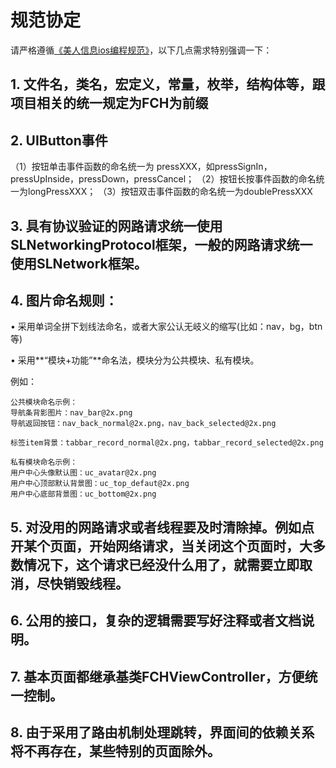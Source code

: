 # 规范协定

请严格遵循[《美人信息ios编程规范》](http://gitlab.poco.cn/BeautyProject/PublicDocument/blob/master/美人信息%20ios编码规范.markdown)，以下几点需求特别强调一下：

## 1. 文件名，类名，宏定义，常量，枚举，结构体等，跟项目相关的统一规定为FCH为前缀

## 2. UIButton事件
（1）按钮单击事件函数的命名统一为 pressXXX，如pressSignIn，pressUpInside，pressDown，pressCancel；
（2）按钮长按事件函数的命名统一为longPressXXX；
（3）按钮双击事件函数的命名统一为doublePressXXX

## 3. 具有协议验证的网路请求统一使用SLNetworkingProtocol框架，一般的网路请求统一使用SLNetwork框架。
	
## 4. 图片命名规则：

•	采用单词全拼下划线法命名，或者大家公认无岐义的缩写(比如：nav，bg，btn等)

•	采用**“模块+功能”**命名法，模块分为公共模块、私有模块。

例如：

```
公共模块命名示例：
导航条背影图片：nav_bar@2x.png
导航返回按钮：nav_back_normal@2x.png，nav_back_selected@2x.png
	
标签item背景：tabbar_record_normal@2x.png，tabbar_record_selected@2x.png
	
私有模块命名示例：
用户中心头像默认图：uc_avatar@2x.png
用户中心顶部默认背景图：uc_top_defaut@2x.png
用户中心底部背景图：uc_bottom@2x.png
```

## 5. 对没用的网路请求或者线程要及时清除掉。例如点开某个页面，开始网络请求，当关闭这个页面时，大多数情况下，这个请求已经没什么用了，就需要立即取消，尽快销毁线程。

## 6. 公用的接口，复杂的逻辑需要写好注释或者文档说明。

## 7. 基本页面都继承基类FCHViewController，方便统一控制。

## 8. 由于采用了路由机制处理跳转，界面间的依赖关系将不再存在，某些特别的页面除外。



